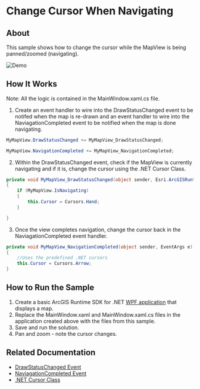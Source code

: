 # Change Cursor When Navigating

## About

This sample shows how to change the cursor while the MapView is being panned/zoomed (navigating).

![Demo](https://github.com/Esri/developer-support/blob/master/runtime-net/100.x/change-cursor-when-navigating-view/demo-gif.gif)

## How It Works

Note: All the logic is contained in the MainWindow.xaml.cs file.

1. Create an event handler to wire into the DrawStatusChanged event to be notifed when the map is re-drawn and an event handler to wire into the NaviagationCompleted event to be notified when the map is done navigating.
```csharp
MyMapView.DrawStatusChanged += MyMapView_DrawStatusChanged;

MyMapView.NavigationCompleted += MyMapView_NavigationCompleted;
```
2. Within the DrawStatusChanged event, check if the MapView is currently navigating and if it is, change the cursor using the .NET Cursor Class.
```csharp
private void MyMapView_DrawStatusChanged(object sender, Esri.ArcGISRuntime.UI.DrawStatusChangedEventArgs e)
{
    if (MyMapView.IsNavigating)
    {
        this.Cursor = Cursors.Hand;
    }

}
```
3. Once the view completes navigation, change the cursor back in the NaviagationCompleted event handler.
```csharp
private void MyMapView_NavigationCompleted(object sender, EventArgs e)
{
	//Uses the predefined .NET cursors
	this.Cursor = Cursors.Arrow;
}
```

## How to Run the Sample
1. Create a basic ArcGIS Runtime SDK for .NET [WPF application](https://developers.arcgis.com/net/latest/wpf/guide/develop-your-first-map-app.htm) that displays a map.
2. Replace the MainWindow.xaml and MainWindow.xaml.cs files in the application created above with the files from this sample.
3. Save and run the solution.
4. Pan and zoom - note the cursor changes.

## Related Documentation
- [DrawStatusChanged Event](https://developers.arcgis.com/net/latest/wpf/api-reference/html/E_Esri_ArcGISRuntime_UI_Controls_GeoView_DrawStatusChanged.htm)
- [NaviagationCompleted Event](https://developers.arcgis.com/net/latest/wpf/api-reference/html/E_Esri_ArcGISRuntime_UI_Controls_GeoView_NavigationCompleted.htm)
- [.NET Cursor Class](https://docs.microsoft.com/en-us/dotnet/api/system.windows.input.cursor?view=net-5.0)